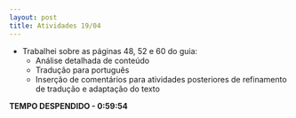 ```yaml
---
layout: post
title: Atividades 19/04
---
```


- Trabalhei sobre as páginas 48, 52 e 60 do guia:
	- Análise detalhada de conteúdo
	- Tradução para português
	- Inserção de comentários para atividades posteriores de refinamento de tradução e adaptação do texto

**TEMPO DESPENDIDO - 0:59:54**

